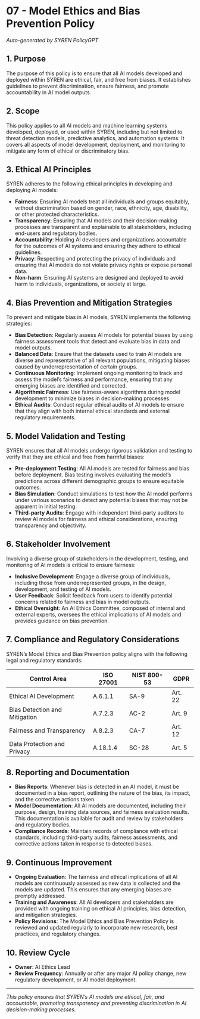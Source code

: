 # 07 - Model Ethics and Bias Prevention Policy

*Auto-generated by SYREN PolicyGPT*

## 1. Purpose
The purpose of this policy is to ensure that all AI models developed and deployed within SYREN are ethical, fair, and free from biases. It establishes guidelines to prevent discrimination, ensure fairness, and promote accountability in AI model outputs.

## 2. Scope
This policy applies to all AI models and machine learning systems developed, deployed, or used within SYREN, including but not limited to threat detection models, predictive analytics, and automation systems. It covers all aspects of model development, deployment, and monitoring to mitigate any form of ethical or discriminatory bias.

## 3. Ethical AI Principles
SYREN adheres to the following ethical principles in developing and deploying AI models:

- **Fairness**: Ensuring AI models treat all individuals and groups equitably, without discrimination based on gender, race, ethnicity, age, disability, or other protected characteristics.
- **Transparency**: Ensuring that AI models and their decision-making processes are transparent and explainable to all stakeholders, including end-users and regulatory bodies.
- **Accountability**: Holding AI developers and organizations accountable for the outcomes of AI systems and ensuring they adhere to ethical guidelines.
- **Privacy**: Respecting and protecting the privacy of individuals and ensuring that AI models do not violate privacy rights or expose personal data.
- **Non-harm**: Ensuring AI systems are designed and deployed to avoid harm to individuals, organizations, or society at large.

## 4. Bias Prevention and Mitigation Strategies
To prevent and mitigate bias in AI models, SYREN implements the following strategies:

- **Bias Detection**: Regularly assess AI models for potential biases by using fairness assessment tools that detect and evaluate bias in data and model outputs.
- **Balanced Data**: Ensure that the datasets used to train AI models are diverse and representative of all relevant populations, mitigating biases caused by underrepresentation of certain groups.
- **Continuous Monitoring**: Implement ongoing monitoring to track and assess the model’s fairness and performance, ensuring that any emerging biases are identified and corrected.
- **Algorithmic Fairness**: Use fairness-aware algorithms during model development to minimize biases in decision-making processes.
- **Ethical Audits**: Conduct regular ethical audits of AI models to ensure that they align with both internal ethical standards and external regulatory requirements.

## 5. Model Validation and Testing
SYREN ensures that all AI models undergo rigorous validation and testing to verify that they are ethical and free from harmful biases:

- **Pre-deployment Testing**: All AI models are tested for fairness and bias before deployment. Bias testing involves evaluating the model’s predictions across different demographic groups to ensure equitable outcomes.
- **Bias Simulation**: Conduct simulations to test how the AI model performs under various scenarios to detect any potential biases that may not be apparent in initial testing.
- **Third-party Audits**: Engage with independent third-party auditors to review AI models for fairness and ethical considerations, ensuring transparency and objectivity.

## 6. Stakeholder Involvement
Involving a diverse group of stakeholders in the development, testing, and monitoring of AI models is critical to ensure fairness:

- **Inclusive Development**: Engage a diverse group of individuals, including those from underrepresented groups, in the design, development, and testing of AI models.
- **User Feedback**: Solicit feedback from users to identify potential concerns related to fairness and bias in model outputs.
- **Ethical Oversight**: An AI Ethics Committee, composed of internal and external experts, oversees the ethical implications of AI models and provides guidance on bias prevention.

## 7. Compliance and Regulatory Considerations
SYREN’s Model Ethics and Bias Prevention policy aligns with the following legal and regulatory standards:

| Control Area                     | ISO 27001   | NIST 800-53   | GDPR           |
|-----------------------------------|-------------|---------------|----------------|
| Ethical AI Development            | A.6.1.1     | SA-9          | Art. 22        |
| Bias Detection and Mitigation     | A.7.2.3     | AC-2          | Art. 9         |
| Fairness and Transparency         | A.8.2.3     | CA-7          | Art. 12        |
| Data Protection and Privacy       | A.18.1.4    | SC-28         | Art. 5         |

## 8. Reporting and Documentation
- **Bias Reports**: Whenever bias is detected in an AI model, it must be documented in a bias report, outlining the nature of the bias, its impact, and the corrective actions taken.
- **Model Documentation**: All AI models are documented, including their purpose, design, training data sources, and fairness evaluation results. This documentation is available for audit and review by stakeholders and regulatory bodies.
- **Compliance Records**: Maintain records of compliance with ethical standards, including third-party audits, fairness assessments, and corrective actions taken in response to detected biases.

## 9. Continuous Improvement
- **Ongoing Evaluation**: The fairness and ethical implications of all AI models are continuously assessed as new data is collected and the models are updated. This ensures that any emerging biases are promptly addressed.
- **Training and Awareness**: All AI developers and stakeholders are provided with ongoing training on ethical AI principles, bias detection, and mitigation strategies.
- **Policy Revisions**: The Model Ethics and Bias Prevention Policy is reviewed and updated regularly to incorporate new research, best practices, and regulatory changes.

## 10. Review Cycle
- **Owner**: AI Ethics Lead
- **Review Frequency**: Annually or after any major AI policy change, new regulatory development, or AI model deployment.

---

*This policy ensures that SYREN’s AI models are ethical, fair, and accountable, promoting transparency and preventing discrimination in AI decision-making processes.*
